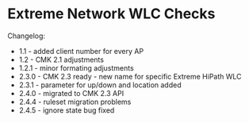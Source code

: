 # Extreme Network WLC Checks

Changelog:

- 1.1 - added client number for every AP
- 1.2 - CMK 2.1 adjustments
- 1.2.1 - minor formating adjustments
- 2.3.0 - CMK 2.3 ready - new name for specific Extreme HiPath WLC
- 2.3.1 - parameter for up/down and location added
- 2.4.0 - migrated to CMK 2.3 API
- 2.4.4 - ruleset migration problems
- 2.4.5 - ignore state bug fixed
